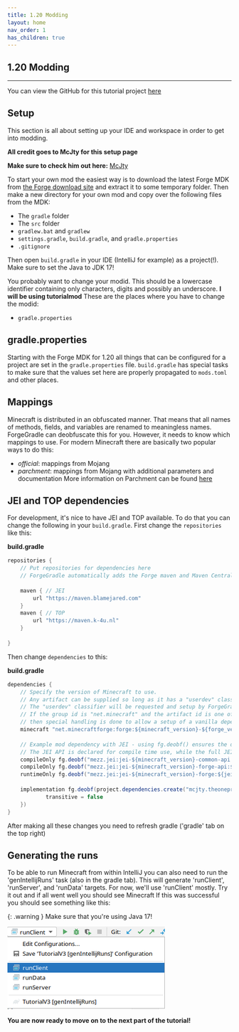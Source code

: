 ```yaml
---
title: 1.20 Modding
layout: home
nav_order: 1
has_children: true
---
```


## 1.20 Modding

---

You can view the GitHub for this tutorial project [here](https://github.com/JayWok/jaywok-tutorial-1.20)

## Setup

This section is all about setting up your IDE and workspace in order to get into modding.

**All credit goes to McJty for this setup page**

**Make sure to check him out here:** [McJty](https://mcjty.eu/)

To start your own mod the easiest way is to download the latest Forge MDK from [the Forge download site](https://files.minecraftforge.net/net/minecraftforge/forge/) and extract it to some temporary folder. Then make a new directory for your own mod and copy over the following files from the MDK:

- The `gradle` folder
- The `src` folder
- `gradlew.bat` and `gradlew`
- `settings.gradle`, `build.gradle`, and `gradle.properties`
- `.gitignore`

Then open `build.gradle` in your IDE (IntelliJ for example) as a project(!). Make sure to set the Java to JDK 17!

You probably want to change your modid. This should be a lowercase identifier containing only characters, digits and possibly an underscore. **I will be using tutorialmod** These are the places where you have to change the modid:

- `gradle.properties`

## gradle.properties

Starting with the Forge MDK for 1.20 all things that can be configured for a project are set in the `gradle.properties` file. `build.gradle` has special tasks to make sure that the values set here are properly propagated to `mods.toml` and other places.

## Mappings

Minecraft is distributed in an obfuscated manner. That means that all names of methods, fields, and variables are renamed to meaningless names. ForgeGradle can deobfuscate this for you. However, it needs to know which mappings to use. For modern Minecraft there are basically two popular ways to do this:

- _official_: mappings from Mojang
- _parchment_: mappings from Mojang with additional parameters and documentation
  More information on Parchment can be found [here](https://parchmentmc.org/docs/getting-started)

## JEI and TOP dependencies

For development, it's nice to have JEI and TOP available. To do that you can change the following in your `build.gradle`. First change the `repositories` like this:

**build.gradle**

```java
repositories {
    // Put repositories for dependencies here
    // ForgeGradle automatically adds the Forge maven and Maven Central for you

    maven { // JEI
        url "https://maven.blamejared.com"
    }
    maven { // TOP
        url "https://maven.k-4u.nl"
    }

}
```

Then change `dependencies` to this:

**build.gradle**

```java
dependencies {
    // Specify the version of Minecraft to use.
    // Any artifact can be supplied so long as it has a "userdev" classifier artifact and is a compatible patcher artifact.
    // The "userdev" classifier will be requested and setup by ForgeGradle.
    // If the group id is "net.minecraft" and the artifact id is one of ["client", "server", "joined"],
    // then special handling is done to allow a setup of a vanilla dependency without the use of an external repository.
    minecraft "net.minecraftforge:forge:${minecraft_version}-${forge_version}"

    // Example mod dependency with JEI - using fg.deobf() ensures the dependency is remapped to your development mappings
    // The JEI API is declared for compile time use, while the full JEI artifact is used at runtime
    compileOnly fg.deobf("mezz.jei:jei-${minecraft_version}-common-api:${jei_version}")
    compileOnly fg.deobf("mezz.jei:jei-${minecraft_version}-forge-api:${jei_version}")
    runtimeOnly fg.deobf("mezz.jei:jei-${minecraft_version}-forge:${jei_version}")

    implementation fg.deobf(project.dependencies.create("mcjty.theoneprobe:theoneprobe:${top_version}") {
            transitive = false
    })
}
```

After making all these changes you need to refresh gradle ('gradle' tab on the top right)

## Generating the runs

To be able to run Minecraft from within IntelliJ you can also need to run the 'genIntellijRuns' task (also in the gradle tab). This will generate 'runClient', 'runServer', and 'runData' targets. For now, we'll use 'runClient' mostly. Try it out and if all went well you should see Minecraft If this was successful you should see something like this:

{: .warning } Make sure that you're using Java 17!

![runClient](/assets/images/runClient.png)

**You are now ready to move on to the next part of the tutorial!**

[^1]: [It can take up to 10 minutes for changes to your site to publish after you push the changes to GitHub](https://docs.github.com/en/pages/setting-up-a-github-pages-site-with-jekyll/creating-a-github-pages-site-with-jekyll#creating-your-site).

[Just the Docs]: https://just-the-docs.github.io/just-the-docs/
[GitHub Pages]: https://docs.github.com/en/pages
[README]: https://github.com/just-the-docs/just-the-docs-template/blob/main/README.md
[Jekyll]: https://jekyllrb.com
[GitHub Pages / Actions workflow]: https://github.blog/changelog/2022-07-27-github-pages-custom-github-actions-workflows-beta/
[use this template]: https://github.com/just-the-docs/just-the-docs-template/generate
